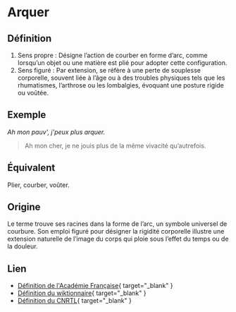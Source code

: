 # Arquer

## Définition

1. Sens propre : Désigne l’action de courber en forme d’arc, comme lorsqu’un objet ou une matière est plié pour adopter cette configuration.
2. Sens figuré : Par extension, se réfère à une perte de souplesse corporelle, souvent liée à l’âge ou à des troubles physiques tels que les rhumatismes, l’arthrose ou les lombalgies, évoquant une posture rigide ou voûtée.

## Exemple

_Ah mon pauv', j'peux plus arquer._
> Ah mon cher, je ne jouis plus de la même vivacité qu’autrefois.

## Équivalent

Plier, courber, voûter.

## Origine

Le terme trouve ses racines dans la forme de l’arc, un symbole universel de courbure. Son emploi figuré pour désigner la rigidité corporelle illustre une extension naturelle de l’image du corps qui ploie sous l’effet du temps ou de la douleur.

## Lien

* [Définition de l'Académie Française](https://www.dictionnaire-academie.fr/article/A9A2578){ target="_blank" }
* [Définition du wiktionnaire](https://fr.wiktionary.org/wiki/arquer){ target="_blank" }
* [Définition du CNRTL](https://www.cnrtl.fr/definition/academie8/arquer){ target="_blank" }
